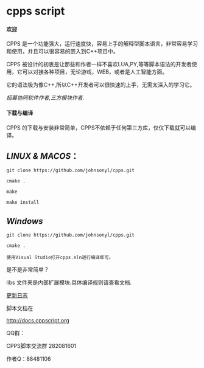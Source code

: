 # cpps script
#### **欢迎**

CPPS 是一个功能强大，运行速度快，容易上手的解释型脚本语言，非常容易学习和使用，并且可以很容易的嵌入到C++项目中。

CPPS 被设计的初衷是让那些和作者一样不喜欢LUA,PY,等等脚本语法的开发者使用，它可以对接各种项目，无论游戏，WEB，或者是人工智能方面。

它的语法极为像C++,所以C++开发者可以很快速的上手，无需太深入的学习它。

*招募协同软件作者,三方模块作者.*

#### **下载与编译**

CPPS 的下载与安装非常简单，CPPS不依赖于任何第三方库，仅仅下载就可以编译。

*LINUX & MACOS*：
-
```
git clone https://github.com/johnsonyl/cpps.git

cmake .

make

make install
```
*Windows*
-
```
git clone https://github.com/johnsonyl/cpps.git

cmake .

使用Visual Studio打开cpps.sln进行编译即可。
```

是不是非常简单？

libs 文件夹是内部扩展模块.具体编译规则请查看文档.

[更新日志](changelog.md)

脚本文档在

http://docs.cppscript.org

QQ群：

CPPS脚本交流群 282081601

作者Q：88481106


